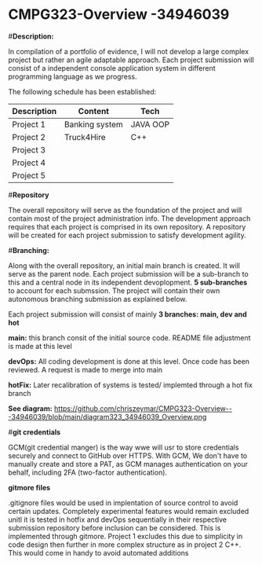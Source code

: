 # CMPG323-Overview  -34946039

#**Description:**

In compilation of a portfolio of evidence, I will not develop a large complex project but rather an agile adaptable approach. Each project submission will consist of a independent console application system in different  programming language as we progress.

The following schedule has been established:

|Description       |Content            |Tech             |
|------------------|-------------------|-----------------|
Project 1|Banking system|JAVA OOP
Project 2|Truck4Hire|C++
Project 3| |  
Project 4| |  
Project 5| |  

#**Repository**

The overall repository will serve as the foundation of the project and will contain most of the project administration info. The development approach requires that each project is comprised in its own repository. A repository will be created for each project submission to satisfy development agility.

#**Branching:**

Along with the overall repository, an initial main branch is created. It will serve as the parent node. Each project submission will be a sub-branch to this and a central node in its independent devoplopment. **5 sub-branches** to account for each submssion. The project will contain their own autonomous branching submission as explained below.

Each project submission will consist of mainly **3 branches: main, dev and hot** 

**main:** this branch consit of the initial source code. README file adjustment is made at this level

**devOps:** All coding development is done at this level. Once code has been reviewed. A request is made to merge into main

**hotFix:** Later recalibration of systems is tested/
implemted through a hot fix branch

**See diagram:** https://github.com/chriszeymar/CMPG323-Overview---34946039/blob/main/diagram323_34946039_Overview.png

#**git credentials**

GCM(git credential manger) is the way wwe will usr to store credentials securely and connect to GitHub over HTTPS. With GCM, We don't have to manually create and store a PAT, as GCM manages authentication on your behalf, including 2FA (two-factor authentication).

**gitmore files**

.gitignore files would be used in implentation of source control to avoid certain updates. Completely experimental features would remain excluded unitl it is tested in hotfix and devOps sequentially in their respective submission repository before inclusion can be considered. This is implemented through gitmore. Project 1 excludes this due to simplicity in code design then further in more complex structure as in project 2 C++. This would come in handy to avoid automated additions
